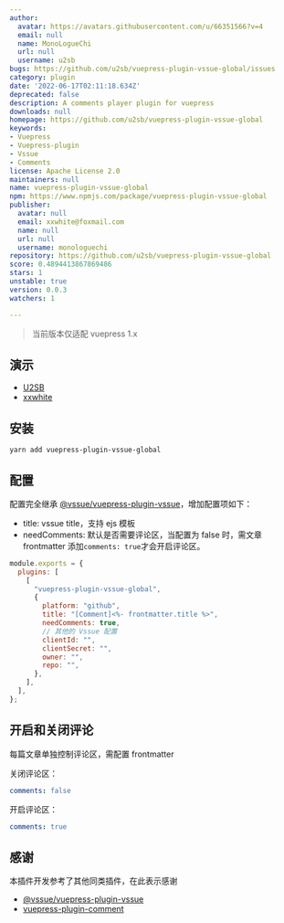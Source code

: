 ```yaml
---
author:
  avatar: https://avatars.githubusercontent.com/u/66351566?v=4
  email: null
  name: MonoLogueChi
  url: null
  username: u2sb
bugs: https://github.com/u2sb/vuepress-plugin-vssue-global/issues
category: plugin
date: '2022-06-17T02:11:18.634Z'
deprecated: false
description: A comments player plugin for vuepress
downloads: null
homepage: https://github.com/u2sb/vuepress-plugin-vssue-global
keywords:
- Vuepress
- Vuepress-plugin
- Vssue
- Comments
license: Apache License 2.0
maintainers: null
name: vuepress-plugin-vssue-global
npm: https://www.npmjs.com/package/vuepress-plugin-vssue-global
publisher:
  avatar: null
  email: xxwhite@foxmail.com
  name: null
  url: null
  username: monologuechi
repository: https://github.com/u2sb/vuepress-plugin-vssue-global
score: 0.4894413867869486
stars: 1
unstable: true
version: 0.0.3
watchers: 1

---
```


> 当前版本仅适配 vuepress 1.x

## 演示

- [U2SB](https://www.u2sb.com)
- [xxwhite](https://blog.xxwhite.com)

## 安装

```
yarn add vuepress-plugin-vssue-global
```

## 配置

配置完全继承 [@vssue/vuepress-plugin-vssue](https://vssue.js.org/zh/guide/vuepress.html)，增加配置项如下：

- title: vssue title，支持 ejs 模板
- needComments: 默认是否需要评论区，当配置为 false 时，需文章 frontmatter 添加`comments: true`才会开启评论区。

```js
module.exports = {
  plugins: [
    [
      "vuepress-plugin-vssue-global",
      {
        platform: "github",
        title: "[Comment]<%- frontmatter.title %>",
        needComments: true,
        // 其他的 Vssue 配置
        clientId: "",
        clientSecret: "",
        owner: "",
        repo: "",
      },
    ],
  ],
};
```

## 开启和关闭评论

每篇文章单独控制评论区，需配置 frontmatter

关闭评论区：

```yml
comments: false
```

开启评论区：

```yml
comments: true
```

## 感谢

本插件开发参考了其他同类插件，在此表示感谢

- [@vssue/vuepress-plugin-vssue](https://vssue.js.org/zh/guide/vuepress.html)
- [vuepress-plugin-comment](https://github.com/dongyuanxin/vuepress-plugin-comment)

